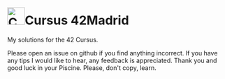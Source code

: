 # <img src="https://raw.githubusercontent.com/Tarikul-Islam-Anik/Animated-Fluent-Emojis/master/Emojis/Symbols/Chequered%20Flag.png" alt="Chequered Flag" width="40" height="40" />Cursus 42Madrid
My solutions for the 42 Cursus.

Please open an issue on github if you find anything incorrect. If you have any tips I would like to hear, any feedback is appreciated. Thank you and good luck in your Piscine. Please, don't copy, learn.
